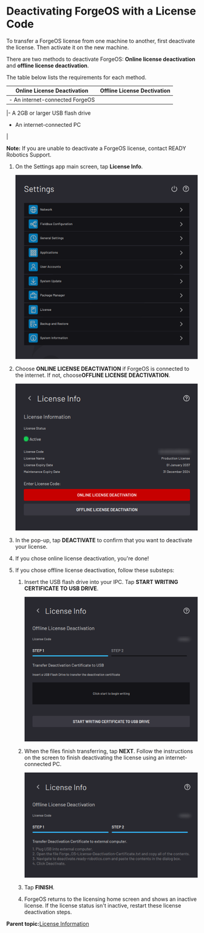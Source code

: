 # Deactivating ForgeOS with a License Code

To transfer a ForgeOS license from one machine to another, first deactivate the license. Then activate it on the new machine.

There are two methods to deactivate ForgeOS: **Online license deactivation** and **offline license deactivation**.

The table below lists the requirements for each method.

|Online License Deactivation|Offline License Dectivation|
|---------------------------|---------------------------|
|-   An internet-connected ForgeOS

|-   A 2GB or larger USB flash drive
-   An internet-connected PC


|

**Note:** If you are unable to deactivate a ForgeOS license, contact READY Robotics Support.

1.  On the Settings app main screen, tap **License Info**.

    ![](../Images/Settings/Home.png)

2.  Choose **ONLINE LICENSE DEACTIVATION** if ForgeOS is connected to the internet. If not, choose**OFFLINE LICENSE DEACTIVATION**.

    ![](../Images/Settings/License-Deactivation.png)

3.  In the pop-up, tap **DEACTIVATE** to confirm that you want to deactivate your license.

4.  If you chose online license deactivation, you're done!

5.  If you chose offline license deactivation, follow these substeps:

    1.  Insert the USB flash drive into your IPC. Tap **START WRITING CERTIFICATE TO USB DRIVE**.

        ![](../Images/Settings/License-Deactivation-Offline-Step1.png)

    2.  When the files finish transferring, tap **NEXT**. Follow the instructions on the screen to finish deactivating the license using an internet-connected PC.

        ![](../Images/Settings/License-Deactivation-Offline-Step2.png)

    3.  Tap **FINISH**.

    4.  ForgeOS returns to the licensing home screen and shows an inactive license. If the license status isn't inactive, restart these license deactivation steps.


**Parent topic:**[License Information](../Settings/LicenseInfo.md)

